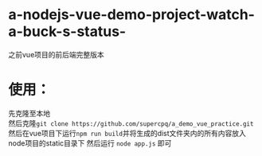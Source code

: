 # a-nodejs-vue-demo-project-watch-a-buck-s-status-
之前vue项目的前后端完整版本
# 使用：
先克隆至本地<br>     然后克隆`git clone https://github.com/supercpq/a_demo_vue_practice.git`<br>    然后在vue项目下运行`npm run build`并将生成的dist文件夹内的所有内容放入node项目的static目录下    然后运行
`node app.js`
即可
